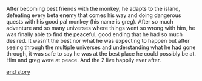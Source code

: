 After becoming best friends with the monkey, he adapts to the island, defeating every beta enemy that comes his way and doing dangerous quests with his good pal monkey (his name is greg). After so much adventure and so many universes where things went so wrong with him, he was finally able to find the peaceful, good ending that he had so much desired. It wasn't the best nor what he was expecting to happen but after seeing through the multiple universes and understanding what he had gone through, it was safe to say he was at the best place he could possibly be at. Him and greg were at peace. And the 2 live happily ever after.

[end story](../../../)
